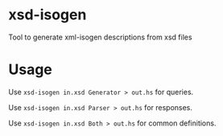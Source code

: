 # xsd-isogen

Tool to generate xml-isogen descriptions from xsd files

Usage
=====

Use `xsd-isogen in.xsd Generator > out.hs` for queries.

Use `xsd-isogen in.xsd Parser > out.hs` for responses.

Use `xsd-isogen in.xsd Both > out.hs` for common definitions.
